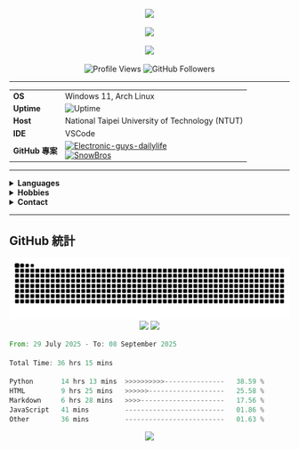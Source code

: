 <p align="center">
  <img src="https://capsule-render.vercel.app/api?type=waving&color=0:1A1B27,100:232b4d,200:6c63ff&height=200&section=header&text=機電難&fontColor=ffffff&fontSize=60&fontAlignY=40&desc=Welcome%20to%20my%20profile!&descAlignY=60&descAlign=60" />
</p>

<p align="center">
  <img src="https://readme-typing-svg.demolab.com?font=Fira+Code&size=28&pause=1000&color=BF91F3&center=true&vCenter=true&width=600&lines=Stop+Dreaming.;"/>
</p>

<p align="center">
  <img src="https://skillicons.dev/icons?i=python,cpp,html,css,md,windows,github,vscode,git&theme=dark" />
</p>

<p align="center">
  <img src="https://komarev.com/ghpvc/?username=WalkingMen666&color=232b4d" alt="Profile Views"/>
  <img src="https://img.shields.io/github/followers/WalkingMen666?style=social" alt="GitHub Followers" />
</p>

---

<table align="center">
  <tr>
    <td><b>OS</b></td>
    <td>Windows 11, Arch Linux</td>
  </tr>
  <tr>
    <td><b>Uptime</b></td>
    <td>
      <img src="https://img.shields.io/badge/2005%2F08%2F16--present-232b4d?style=flat-square&logoColor=white&color=232b4d" alt="Uptime"/>
    </td>
  </tr>
  <tr>
    <td><b>Host</b></td>
    <td>National Taipei University of Technology (NTUT)</td>
  </tr>
  <tr>
    <td><b>IDE</b></td>
    <td>VSCode</td>
  </tr>
  <tr>
    <td><b>GitHub 專案</b></td>
    <td>
      <a href="https://github.com/WalkingMen666/Electronic-guys-dailylife">
        <img alt="Electronic-guys-dailylife" src="https://img.shields.io/badge/Electronic--guys--dailylife-232b4d?style=flat-square&logo=github&logoColor=BF91F3&labelColor=232b4d&color=232b4d">
      </a><br>
      <a href="https://github.com/WalkingMen666/SnowBros">
        <img alt="SnowBros" src="https://img.shields.io/badge/SnowBros-232b4d?style=flat-square&logo=github&logoColor=38BDAE&labelColor=232b4d&color=232b4d">
      </a>
    </td>
  </tr>
</table>

---

<details>
  <summary><b>Languages</b></summary>
  <ul>
    <li><b>Programming:</b> Python, C++</li>
    <li><b>Computer:</b> HTML, CSS, Markdown</li>
    <li><b>Real:</b> Mandarin, English</li>
  </ul>
</details>

<details>
  <summary><b>Hobbies</b></summary>
  <ul>
    <li><b>Computer Science:</b> BullShit</li>
    <li><b>Real Life:</b> Anime, Comic, Game, Music, Traveling, Chilling</li>
  </ul>
</details>

<details>
  <summary><b>Contact</b></summary>
  <ul>
    <li><b>Email (Personal):</b> breezekaka66@gmail.com</li>
    <li><b>Email (College):</b> t112590055@ntut.org.tw</li>
    <li><b>Email (Work):</b> None</li>
    <li><b>LinkedIn:</b>
      <img src="https://cdn.jsdelivr.net/gh/devicons/devicon/icons/linkedin/linkedin-original.svg" width="20" style="vertical-align:middle"/>
      <a href="https://www.linkedin.com/in/機電難" target="_blank">機電難</a>
    </li>
    <li><b>Discord:</b>
      <img src="https://raw.githubusercontent.com/simple-icons/simple-icons/develop/icons/discord.svg" width="20" style="vertical-align:middle"/>
      breezekaka66
    </li>
    <li><b>Ins:</b>
      <img src="https://raw.githubusercontent.com/simple-icons/simple-icons/develop/icons/instagram.svg" width="20" style="vertical-align:middle"/>
      breeze._.0816
    </li>
  </ul>
</details>

---

## GitHub 統計

<p align="center">
  <picture>
    <source media="(prefers-color-scheme: dark)" srcset="https://raw.githubusercontent.com/WalkingMen666/WalkingMen666/output/github-contribution-grid-snake-dark.svg" />
    <source media="(prefers-color-scheme: light)" srcset="https://raw.githubusercontent.com/WalkingMen666/WalkingMen666/output/github-contribution-grid-snake.svg" />
    <img alt="github contribution grid snake animation" src="https://raw.githubusercontent.com/WalkingMen666/WalkingMen666/output/github-contribution-grid-snake.svg" />
  </picture>
  <img src="https://github-profile-trophy.vercel.app/?username=WalkingMen666&theme=tokyonight" />
  <img src="https://github-readme-stats.vercel.app/api?username=WalkingMen666&show_icons=true&theme=tokyonight" />
  
  <!--START_SECTION:waka-->

```rust
From: 29 July 2025 - To: 08 September 2025

Total Time: 36 hrs 15 mins

Python       14 hrs 13 mins  >>>>>>>>>>---------------   38.59 %
HTML         9 hrs 25 mins   >>>>>>-------------------   25.58 %
Markdown     6 hrs 28 mins   >>>>---------------------   17.56 %
JavaScript   41 mins         -------------------------   01.86 %
Other        36 mins         -------------------------   01.63 %
```

<!--END_SECTION:waka-->
</p>

<p align="center">
  <img src="https://capsule-render.vercel.app/api?type=waving&color=0:1A1B27,100:232b4d,200:6c63ff&height=100&section=footer"/>
</p>
